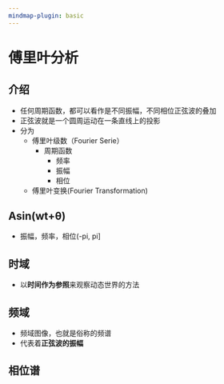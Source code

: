 ```yaml
---
mindmap-plugin: basic
---
```


# 傅里叶分析

## 介绍
- 任何周期函数，都可以看作是不同振幅，不同相位正弦波的叠加
- 正弦波就是一个圆周运动在一条直线上的投影
- 分为
    - 傅里叶级数（Fourier Serie）
        - 周期函数
            - 频率
            - 振幅
            - 相位
    - 傅里叶变换(Fourier Transformation)

## Asin(wt+θ)
- 振幅，频率，相位(-pi, pi]

## 时域
- 以**时间作为参照**来观察动态世界的方法

## 频域
- 频域图像，也就是俗称的频谱
- 代表着**正弦波的振幅**

## 相位谱

